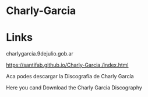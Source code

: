 # Charly-Garcia 
# Links  
	
 charlygarcia.9dejulio.gob.ar
	
 https://santifab.github.io/Charly-Garcia./index.html

Aca podes descargar la Discografía de Charly García

Here you cand Download the Charly Garcia Discography 
